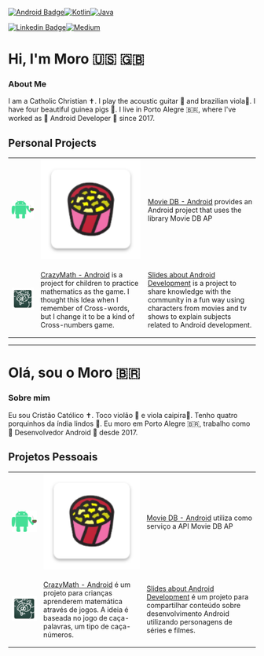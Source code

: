 [![Android Badge](https://img.shields.io/badge/Android-3DDC84?style=for-the-badge&logo=android&logoColor=white)](https://www.android.com/)[![Kotlin](https://img.shields.io/badge/Kotlin-0095D5?&style=for-the-badge&logo=kotlin&logoColor=white)](https://kotlinlang.org/)[![Java](https://img.shields.io/badge/Java-ED8B00?style=for-the-badge&logo=java&logoColor=white)](https://www.java.com/en/)

[![Linkedin Badge](https://img.shields.io/badge/-LinkedIn-blue?style=flat-square&logo=Linkedin&logoColor=white)](https://www.linkedin.com/in/gabrielbronzattimoro15031994/)[![Medium](https://img.shields.io/badge/Medium-12100E?style=for-the-badge&logo=medium&logoColor=white)](https://medium.com/@gabrielbronzattimoro.es)

# Hi, I'm Moro 🇺🇸 🇬🇧

### About Me

I am a Catholic Christian ✝️. I play the acoustic guitar 🎸 and brazilian viola🎻. I have four beautiful guinea pigs 🐷.
I live in Porto Alegre 🇧🇷, where I've worked as 🤖 Android Developer 💚 since 2017.

## Personal Projects

<table style="overflow-x:auto;">
  <tr>
    <td>
      <a href="https://gitlab.com/gabrielbmoro/slides-about-android-development">
        <img style="width: 100%;height: auto;" src="img/android-dev-rs.png">
      </a>
    </td>
    <td>
      <a href="https://gitlab.com/gabrielbmoro/MovieDB-Android">
        <img style="width: 100%;height: auto;" src="img/movie-db-android-icon.png">
      </a>
    </td>
    <td>
      <p>
        <a href=https://gitlab.com/gabrielbmoro/MovieDB-Android>Movie DB - Android</a> provides an Android project that uses the library Movie DB AP
      </p>
    </td>
  </tr>
    <tr>
      <td>
        <a href="https://gitlab.com/gabrielbmoro/CrazyMath-Android">
          <img style="width: 100%;height: auto;" src="img/crazy-math-android-icon.png" />
        </a>
      </td>
      <td>
        <p>
          <a href="https://gitlab.com/gabrielbmoro/CrazyMath-Android">CrazyMath - Android</a> is a project for children to practice mathematics as the game. I thought this Idea when I remember of Cross-words, but I change it to be a kind of Cross-numbers game.
        </p>
      </td>
      <td>
        <a href="https://gitlab.com/gabrielbmoro/slides-about-android-development">Slides about Android Development</a> is a project to share knowledge with the community in a fun way using characters from movies and tv shows to explain subjects related to Android development.
      </td>
    </tr>
</table>

---

# Olá, sou o Moro 🇧🇷

### Sobre mim

Eu sou Cristão Católico ✝️. Toco violão 🎸 e viola caipira🎻. Tenho quatro porquinhos da índia lindos 🐷.
Eu moro em Porto Alegre 🇧🇷, trabalho como 🤖 Desenvolvedor Android 💚 desde 2017.

## Projetos Pessoais

<table style="overflow-x:auto;">
  <tr>
    <td>
      <a href="https://gitlab.com/gabrielbmoro/slides-about-android-development">
        <img style="width: 100%;height: auto;" src="img/android-dev-rs.png">
      </a>
    </td>
    <td>
      <a href="https://gitlab.com/gabrielbmoro/MovieDB-Android">
        <img style="width: 100%;height: auto;" src="img/movie-db-android-icon.png">
      </a>
    </td>
    <td>
      <p>
        <a href=https://gitlab.com/gabrielbmoro/MovieDB-Android>Movie DB - Android</a> utiliza como serviço a API Movie DB AP
      </p>
    </td>
  </tr>
    <tr>
      <td>
        <a href="https://gitlab.com/gabrielbmoro/CrazyMath-Android">
          <img style="width: 100%;height: auto;" src="img/crazy-math-android-icon.png" />
        </a>
      </td>
      <td>
        <p>
          <a href="https://gitlab.com/gabrielbmoro/CrazyMath-Android">CrazyMath - Android</a> é um projeto para crianças aprenderem matemática através de jogos. A ideia é baseada no jogo de caça-palavras, um tipo de caça-números.
        </p>
      </td>
      <td>
        <a href="https://gitlab.com/gabrielbmoro/slides-about-android-development">Slides about Android Development</a> é um projeto para compartilhar conteúdo sobre desenvolvimento Android utilizando personagens de séries e filmes.
      </td>
    </tr>
</table>
